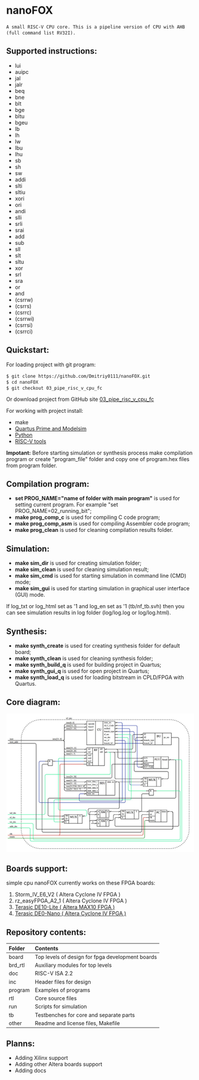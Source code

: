 # **nanoFOX**
    A small RISC-V CPU core. This is a pipeline version of CPU with AHB (full command list RV32I).
    
## Supported instructions:
*   lui
*   auipc
*   jal
*   jalr
*   beq
*   bne
*   blt
*   bge
*   bltu
*   bgeu
*   lb
*   lh
*   lw
*   lbu
*   lhu
*   sb
*   sh
*   sw
*   addi
*   slti
*   sltiu
*   xori
*   ori
*   andi
*   slli
*   srli
*   srai
*   add
*   sub
*   sll
*   slt
*   sltu
*   xor
*   srl
*   sra
*   or
*   and
*   (csrrw)
*   (csrrs)
*   (csrrc)
*   (csrrwi)
*   (csrrsi)
*   (csrrci)

## Quickstart:
For loading project with git program:

    $ git clone https://github.com/Dmitriy0111/nanoFOX.git 
    $ cd nanoFOX 
    $ git checkout 03_pipe_risc_v_cpu_fc

Or download project from GitHub site <a href="https://github.com/Dmitriy0111/nanoFOX">03_pipe_risc_v_cpu_fc</a>

For working with project install:
*   make
*   <a href="https://www.intel.ru/content/www/ru/ru/software/programmable/quartus-prime/download.html">Quartus Prime and Modelsim</a>
*   <a href="https://www.python.org/downloads/">Python</a>
*   <a href="https://github.com/gnu-mcu-eclipse/riscv-none-gcc/releases">RISC-V tools</a>

**Impotant:** Before starting simulation or synthesis process make compilation program or create "program_file" folder and copy one of program.hex files from program folder.

## Compilation program:
*   **set PROG_NAME="name of folder with main program"** is used for setting current program. For example "set PROG_NAME=02_running_bit";
*   **make prog_comp_c** is used for compiling C code program;
*   **make prog_comp_asm** is used for compiling Assembler code program;
*   **make prog_clean** is used for cleaning compilation results folder.

## Simulation:
*   **make sim_dir** is used for creating simulation folder;
*   **make sim_clean** is used for cleaning simulation result;
*   **make sim_cmd** is used for starting simulation in command line (CMD) mode;
*   **make sim_gui** is used for starting simulation in graphical user interface (GUI) mode.

If log_txt or log_html set as '1 and log_en set as '1 (tb/nf_tb.svh) then you can see simulation results in log folder (log/log.log or log/log.html).

## Synthesis:
*   **make synth_create** is used for creating synthesis folder for default board;
*   **make synth_clean** is used for cleaning synthesis folder;
*   **make synth_build_q** is used for building project in Quartus;
*   **make synth_gui_q** is used for open project in Quartus;
*   **make synth_load_q** is used for loading bitstream in CPLD/FPGA with Quartus.

## Core diagram:
![cpu_system](doc/cpu_system.jpg)

## Boards support:
simple cpu nanoFOX currently works on these FPGA boards:
<ol>
<li>Storm_IV_E6_V2 ( Altera Cyclone IV FPGA )</li>
<li>rz_easyFPGA_A2_1 ( Altera Cyclone IV FPGA )</li>
<li><a href="https://www.terasic.com.tw/cgi-bin/page/archive.pl?Language=English&CategoryNo=234&No=1021">Terasic DE10-Lite ( Altera MAX10 FPGA )</a></li>
<li><a href="https://www.terasic.com.tw/cgi-bin/page/archive.pl?No=593">Terasic DE0-Nano ( Altera Cyclone IV FPGA )</a></li>
</ol>

## Repository contents:
| Folder        | Contents                                          |
| :------------ | :------------------------------------------------ |
| board         | Top levels of design for fpga development boards  |
| brd_rtl       | Auxiliary modules for top levels                  |
| doc           | RISC-V ISA 2.2                                    |
| inc           | Header files for design                           |
| program       | Examples of programs                              |
| rtl           | Core source files                                 |
| run           | Scripts for simulation                            |
| tb            | Testbenches for core and separate parts           |
| other         | Readme and license files, Makefile                |

## Planns:
*   Adding Xilinx support
*   Adding other Altera boards support
*   Adding docs
